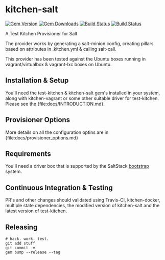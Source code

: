 <!--
# @markup markdown
# @title README
# @author SaltStack Inc.
-->
# kitchen-salt
[![Gem Version](https://badge.fury.io/rb/kitchen-salt.svg)](http://badge.fury.io/rb/kitchen-salt)
[![Gem Downloads](http://ruby-gem-downloads-badge.herokuapp.com/kitchen-salt?type=total&color=brightgreen)](https://rubygems.org/gems/kitchen-salt)
[![Build Status](https://travis-ci.org/saltstack/kitchen-salt.png)](https://travis-ci.org/saltstack/kitchen-salt)
[![Build Status](https://drone.gtmanfred.com/api/badges/saltstack/kitchen-salt/status.svg)](https://drone.gtmanfred.com/saltstack/kitchen-salt)

A Test Kitchen Provisioner for Salt

The provider works by generating a salt-minion config, creating pillars based on attributes in .kitchen.yml & calling salt-call.

This provider has been tested against the Ubuntu boxes running in vagrant/virtualbox & vagrant-lxc boxes on Ubuntu.

## Installation & Setup
You'll need the test-kitchen & kitchen-salt gem's installed in your system, along with kitchen-vagrant or some other suitable driver for test-kitchen.  Please see the {file:docs/INTRODUCTION.md}.

## Provisioner Options
More details on all the configuration optins are in {file:docs/provisioner_options.md}

## Requirements
You'll need a driver box that is supported by the SaltStack [bootstrap](https://github.com/saltstack/salt-bootstrap) system.

## Continuous Integration & Testing
PR's and other changes should validated using Travis-CI, kitchen-docker, multiple state dependencies, the modified version of kitchen-salt and the latest version of test-kitchen.

## Releasing

    # hack. work. test.
    git add stuff
    git commit -v
    gem bump --release --tag
